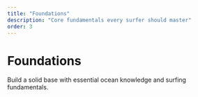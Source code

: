 ```yaml
---
title: "Foundations"
description: "Core fundamentals every surfer should master"
order: 3
---
```


# Foundations

Build a solid base with essential ocean knowledge and surfing fundamentals.
